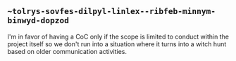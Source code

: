 ## `~tolrys-sovfes-dilpyl-linlex--ribfeb-minnym-binwyd-dopzod`
I'm in favor of having a CoC only if the scope is limited to conduct within the project itself so we don't run into a situation where it turns into a witch hunt based on older communication activities.